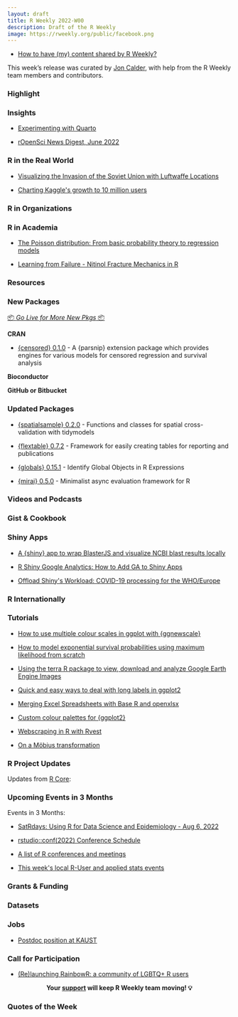 ```yaml
---
layout: draft
title: R Weekly 2022-W00
description: Draft of the R Weekly
image: https://rweekly.org/public/facebook.png
---
```



+ [How to have (my) content shared by R Weekly?](https://github.com/rweekly/rweekly.org#how-to-have-my-content-shared-by-r-weekly)

This week’s release was curated by [Jon Calder](https://twitter.com/jonmcalder), with help from the R Weekly team members and contributors.

###  Highlight



### Insights

+ [Experimenting with Quarto](https://tshafer.com/blog/2022/06/experimenting-with-quarto)

+ [rOpenSci News Digest, June 2022](https://ropensci.org/blog/2022/06/24/ropensci-news-digest-june-2022/)

### R in the Real World

+ [Visualizing the Invasion of the Soviet Union with Luftwaffe Locations](https://scweiss.blogspot.com/2022/06/visualizing-invasion-of-soviet-union.html)

+ [Charting Kaggle's growth to 10 million users](https://heads0rtai1s.github.io/2022/06/23/kaggle-10-million/)

###  R in Organizations



###  R in Academia

+ [The Poisson distribution: From basic probability theory to regression models](https://www.zeileis.org/news/poisson/)

+ [Learning from Failure - Nitinol Fracture Mechanics in R](https://rileyking.netlify.app/post/learning-from-failure-nitinol-fracture-mechanics-in-r/)

###  Resources



###  New Packages

<p class="added-hostname"><a href="https://rweekly.org/live" target="_blank" class="externalLink">📦 <i>Go Live for More New Pkgs</i> 📦</a></p>

**CRAN**

+ [{censored} 0.1.0](https://github.com/tidymodels/censored) - A {parsnip} extension package which provides engines for various models for censored regression and survival analysis

**Bioconductor**



**GitHub or Bitbucket**



### Updated Packages

+ [{spatialsample} 0.2.0](https://cran.r-project.org/package=spatialsample) - Functions and classes for spatial cross-validation with tidymodels

+ [{flextable} 0.7.2](https://www.ardata.fr/en/post/2022/06/23/flextable-0-7-2-is-out/) - Framework for easily creating tables for reporting and publications

+ [{globals} 0.15.1](https://globals.futureverse.org) - Identify Global Objects in R Expressions

+ [{mirai} 0.5.0](https://cran.r-project.org/package=mirai) - Minimalist async evaluation framework for R

###  Videos and Podcasts



### Gist & Cookbook



### Shiny Apps

+ [A {shiny} app to wrap BlasterJS and visualize NCBI blast results locally](https://discindo.org/post/2022-06-23-a-shiny-app-to-wrap-blasterjs-and-visualize-ncbi-blast-results-locally/)

+ [R Shiny Google Analytics: How to Add GA to Shiny Apps](https://appsilon.com/r-shiny-google-analytics/)

+ [Offload Shiny's Workload: COVID-19 processing for the WHO/Europe](https://www.jumpingrivers.com/blog/who-shiny-covid-maintenance-continuous-integration/)

### R Internationally



###  Tutorials

+ [How to use multiple colour scales in ggplot with {ggnewscale}](http://gradientdescending.com/how-to-use-multiple-color-scales-in-ggplot-with-ggnewscale/)

+ [How to model exponential survival probabilities using maximum likelihood from scratch](https://lukas-r.blog/posts/2022-06-25-surviving-from-scratch/)

+ [Using the terra R package to view, download and analyze Google Earth Engine Images](https://humus.rocks/post/2022/06/23/using-the-terra-r-package-to-view-download-and-analyze-google-earth-engine-images/)

+ [Quick and easy ways to deal with long labels in ggplot2](https://www.andrewheiss.com/blog/2022/06/23/long-labels-ggplot/)

+ [Merging Excel Spreadsheets with Base R and openxlsx](https://bensstats.wordpress.com/2022/06/24/robservations-33-merging-excel-spreadsheets-with-base-r-and-openxlsx/)

+ [Custom colour palettes for {ggplot2}](https://www.jumpingrivers.com/blog/custom-colour-palettes-for-ggplot2/)

+ [Webscraping in R with Rvest](https://datasandbox.netlify.app/post/2022-06-22-webscraping-in-r-with-rvest/)

+ [On a Möbius transformation](https://laustep.github.io/stlahblog/posts/OnAMobiusTransformation.html)

<!--<div class="post-more-begin></div><div class="post-more-end"></div>-->

###  R Project Updates

Updates from [R Core](http://developer.r-project.org/blosxom.cgi/R-devel/NEWS):


###  Upcoming Events in 3 Months

Events in 3 Months:

+ [SatRdays: Using R for Data Science and Epidemiology - Aug 6, 2022](https://www.r-consortium.org/events/2022/06/20/francophone-satrday-conference-coming-soon-save-the-date)

+ [rstudio::conf(2022) Conference Schedule](https://www.rstudio.com/blog/rstudio-2022-conf-schedule/)

+ [A list of R conferences and meetings](https://jumpingrivers.github.io/meetingsR/events.html)

+ [This week's local R-User and applied stats events](https://community.rstudio.com/c/irl)

### Grants & Funding


### Datasets

### Jobs

+ [Postdoc position at KAUST](https://www.paulamoraga.com/opportunities/)


###  Call for Participation

+ [(Re)launching RainbowR: a community of LGBTQ+ R users](https://rainbowr.netlify.app/posts/relaunching-rainbowr/relaunching-rainbowr.html)

<p class="hide-support added-hostname support-rweekly" style="text-align: center;font-weight: bold;">Your <a class="non-visited externalLink" href="https://www.patreon.com/rweekly" onclick="pas(this)">support</a> will keep R Weekly team moving! 💡</p>

###  Quotes of the Week



